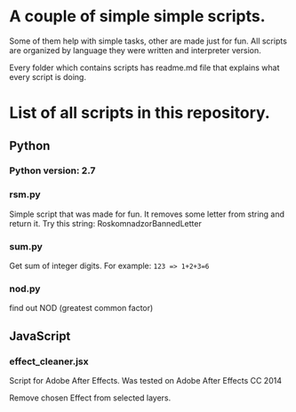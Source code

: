 # A couple of simple simple scripts. 

Some of them help with simple tasks, other are made just for fun.
All scripts are organized by language they were written and interpreter version.

Every folder which contains scripts has readme.md file that explains what every script is doing.

# List of all scripts in this repository.

## Python
### Python version: 2.7

### rsm.py
Simple script that was made for fun. It removes some letter from string and return it. 
Try this string: RoskomnadzorBannedLetter

### sum.py
Get sum of integer digits. For example:
`123 => 1+2+3=6`

### nod.py
find out NOD (greatest common factor)

## JavaScript

### effect_cleaner.jsx
Script for Adobe After Effects.
Was tested on Adobe After Effects CC 2014

Remove chosen Effect from selected layers.
